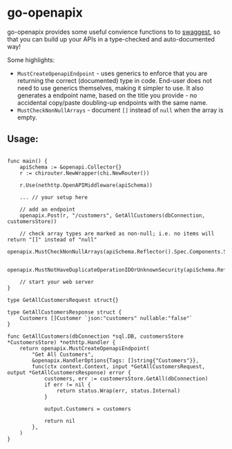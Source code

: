 # go-openapix

go-openapix provides some useful convience functions to to [swaggest](https://github.com/swaggest), so that you can build up your APIs in a type-checked and auto-documented way!

Some highlights:

- `MustCreateOpenapiEndpoint` - uses generics to enforce that you are returning the correct (documented) type in code. End-user does not need to use generics themselves, making it simpler to use. It also generates a endpoint name, based on the title you provide - no accidental copy/paste doubling-up endpoints with the same name.
- `MustCheckNonNullArrays` - document `[]` instead of `null` when the array is empty.

## Usage:

```

func main() {
	apiSchema := &openapi.Collector{}
	r := chirouter.NewWrapper(chi.NewRouter())

	r.Use(nethttp.OpenAPIMiddleware(apiSchema))

	... // your setup here

	// add an endpoint
	openapix.Post(r, "/customers", GetAllCustomers(dbConnection, customersStore))

	// check array types are marked as non-null; i.e. no items will return "[]" instead of "null"
   	openapix.MustCheckNonNullArrays(apiSchema.Reflector().Spec.Components.Schemas.MapOfSchemaOrRefValues)

	openapix.MustNotHaveDuplicateOperationIDOrUnknownSecurity(apiSchema.Reflector().Spec)

	// start your web server
}

type GetAllCustomersRequest struct{}

type GetAllCustomersResponse struct {
	Customers []Customer `json:"customers" nullable:"false"`
}

func GetAllCustomers(dbConnection *sql.DB, customersStore *CustomersStore) *nethttp.Handler {
	return openapix.MustCreateOpenapiEndpoint(
		"Get All Customers",
		&openapix.HandlerOptions{Tags: []string{"Customers"}},
		func(ctx context.Context, input *GetAllCustomersRequest, output *GetAllCustomersResponse) error {
			customers, err := customersStore.GetAll(dbConnection)
			if err != nil {
				return status.Wrap(err, status.Internal)
			}

			output.Customers = customers

			return nil
		},
	)
}

```
